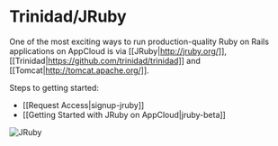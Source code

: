 # Trinidad/JRuby

One of the most exciting ways to run production-quality Ruby on Rails applications on AppCloud is via [[JRuby|http://jruby.org/]], [[Trinidad|https://github.com/trinidad/trinidad]] and [[Tomcat|http://tomcat.apache.org/]].

Steps to getting started:

  - [[Request Access|signup-jruby]]
  - [[Getting Started with JRuby on AppCloud|jruby-beta]]

![JRuby](images/jruby-logo.png)
